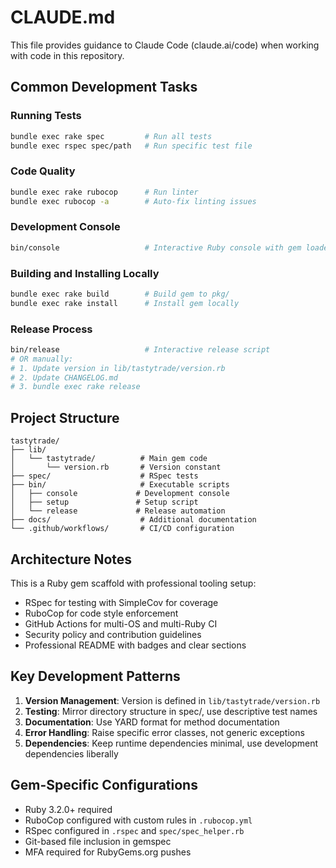 # CLAUDE.md

This file provides guidance to Claude Code (claude.ai/code) when working with code in this repository.

## Common Development Tasks

### Running Tests
```bash
bundle exec rake spec         # Run all tests
bundle exec rspec spec/path   # Run specific test file
```

### Code Quality
```bash
bundle exec rake rubocop      # Run linter
bundle exec rubocop -a        # Auto-fix linting issues
```

### Development Console
```bash
bin/console                   # Interactive Ruby console with gem loaded
```

### Building and Installing Locally
```bash
bundle exec rake build        # Build gem to pkg/
bundle exec rake install      # Install gem locally
```

### Release Process
```bash
bin/release                   # Interactive release script
# OR manually:
# 1. Update version in lib/tastytrade/version.rb
# 2. Update CHANGELOG.md
# 3. bundle exec rake release
```

## Project Structure

```
tastytrade/
├── lib/
│   └── tastytrade/          # Main gem code
│       └── version.rb       # Version constant
├── spec/                    # RSpec tests
├── bin/                     # Executable scripts
│   ├── console             # Development console
│   ├── setup               # Setup script
│   └── release             # Release automation
├── docs/                    # Additional documentation
└── .github/workflows/       # CI/CD configuration
```

## Architecture Notes

This is a Ruby gem scaffold with professional tooling setup:
- RSpec for testing with SimpleCov for coverage
- RuboCop for code style enforcement
- GitHub Actions for multi-OS and multi-Ruby CI
- Security policy and contribution guidelines
- Professional README with badges and clear sections

## Key Development Patterns

1. **Version Management**: Version is defined in `lib/tastytrade/version.rb`
2. **Testing**: Mirror directory structure in spec/, use descriptive test names
3. **Documentation**: Use YARD format for method documentation
4. **Error Handling**: Raise specific error classes, not generic exceptions
5. **Dependencies**: Keep runtime dependencies minimal, use development dependencies liberally

## Gem-Specific Configurations

- Ruby 3.2.0+ required
- RuboCop configured with custom rules in `.rubocop.yml`
- RSpec configured in `.rspec` and `spec/spec_helper.rb`
- Git-based file inclusion in gemspec
- MFA required for RubyGems.org pushes